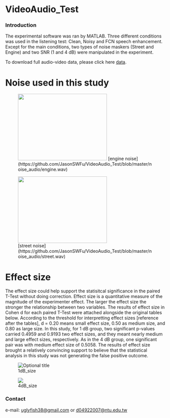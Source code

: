 # VideoAudio_Test

### Introduction
The experimental software was ran by MATLAB. Three different conditions was used in the listening test: Clean, Noisy and FCN speech enhancement. Except for the main conditions, two types of noise maskers (Street and Engine) and two SNR (1 and 4 dB) were manipulated in the experiment.

To download full audio-video data, please click here [data](https://drive.google.com/drive/folders/1iycJkD47wdJO9xw48ChR4g4cCmDnH4Iu?usp=sharing).


# Noise used in this study
<figure>
  <img width="280" height="210" src="https://github.com/JasonSWFu/VideoAudio_Test/blob/master/images/engine.bmp"/>
  [engine noise](https://github.com/JasonSWFu/VideoAudio_Test/blob/master/noise_audio/engine.wav)
</figure>    

<figure>
  <img width="280" height="210" src="https://github.com/JasonSWFu/VideoAudio_Test/blob/master/images/street.bmp"/>
  <figcaption> [street noise](https://github.com/JasonSWFu/VideoAudio_Test/blob/master/noise_audio/street.wav) </figcaption>
</figure>

# Effect size
The effect size could help support the statisitcal significance in the paired T-Test without doing correction. Effect size is a quantitative measure of the magnitude of the experimenter effect. The larger the effect size the stronger the relationship between two variables. The results of effect size in Cohen d for each paired T-Test were attached alongside the original tables below. According to the threshold for interpretting effect sizes [reference after the tables], d = 0.20 means small effect size, 0.50 as medium size, and 0.80 as large size. In this study, for 1 dB group, two significant p-values carried 0.4959 and 0.9193 two effect sizes, and they meant nearly medium and large effect sizes, respectively. As in the 4 dB group, one significant pair was with medium effect size of 0.5058. The results of effect size brought a relatively convincing support to believe that the statistical analysis in this study was not generating the false positive outcome.

<figure>
  <img src="https://github.com/JasonSWFu/VideoAudio_Test/blob/master/images/1dB_size.png" title="Optional title"/>
  <figcaption> 1dB_size </figcaption>
</figure>    

<figure>
  <img src="https://github.com/JasonSWFu/VideoAudio_Test/blob/master/images/4dB_size.png"/>
  <figcaption> 4dB_size </figcaption>
</figure>


### Contact

e-mail: uglyfish38@gmail.com or d04922007@ntu.edu.tw

